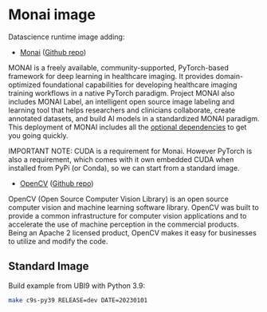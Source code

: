 # Monai image

Datascience runtime image adding:

* [Monai](https://monai.io/) ([Github repo](https://github.com/Project-MONAI))

MONAI is a freely available, community-supported, PyTorch-based framework for deep learning in healthcare imaging. It provides domain-optimized foundational capabilities for developing healthcare imaging training workflows in a native PyTorch paradigm.
Project MONAI also includes MONAI Label, an intelligent open source image labeling and learning tool that helps researchers and clinicians collaborate, create annotated datasets, and build AI models in a standardized MONAI paradigm.
This deployment of MONAI includes all the [optional dependencies](https://docs.monai.io/en/stable/installation.html#installing-the-recommended-dependencies) to get you going quickly.

IMPORTANT NOTE: CUDA is a requirement for Monai. However PyTorch is also a requirement, which comes with it own embedded CUDA when installed from PyPi (or Conda), so we can start from a standard image.

* [OpenCV](https://opencv.org/) ([Github repo](https://github.com/opencv/opencv))

OpenCV (Open Source Computer Vision Library) is an open source computer vision and machine learning software library. OpenCV was built to provide a common infrastructure for computer vision applications and to accelerate the use of machine perception in the commercial products. Being an Apache 2 licensed product, OpenCV makes it easy for businesses to utilize and modify the code.

## Standard Image

Build example from UBI9 with Python 3.9:

```bash
make c9s-py39 RELEASE=dev DATE=20230101
```

